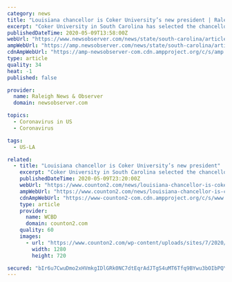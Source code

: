 ```yaml
---
category: news
title: "Louisiana chancellor is Coker University’s new president | Raleigh News & Observer"
excerpt: "Coker University in South Carolina has selected the chancellor of a Louisiana community college as its new president."
publishedDateTime: 2020-05-09T13:58:00Z
webUrl: "https://www.newsobserver.com/news/state/south-carolina/article242620166.html"
ampWebUrl: "https://amp.newsobserver.com/news/state/south-carolina/article242620166.html"
cdnAmpWebUrl: "https://amp-newsobserver-com.cdn.ampproject.org/c/s/amp.newsobserver.com/news/state/south-carolina/article242620166.html"
type: article
quality: 34
heat: -1
published: false

provider:
  name: Raleigh News & Observer
  domain: newsobserver.com

topics:
  - Coronavirus in US
  - Coronavirus

tags:
  - US-LA

related:
  - title: "Louisiana chancellor is Coker University’s new president"
    excerpt: "Coker University in South Carolina selected the chancellor of a Louisiana community college as its new president. Natalie Harder will begin leading the university in"
    publishedDateTime: 2020-05-09T23:20:00Z
    webUrl: "https://www.counton2.com/news/louisiana-chancellor-is-coker-universitys-new-president/"
    ampWebUrl: "https://www.counton2.com/news/louisiana-chancellor-is-coker-universitys-new-president/amp/"
    cdnAmpWebUrl: "https://www-counton2-com.cdn.ampproject.org/c/s/www.counton2.com/news/louisiana-chancellor-is-coker-universitys-new-president/amp/"
    type: article
    provider:
      name: WCBD
      domain: counton2.com
    quality: 60
    images:
      - url: "https://www.counton2.com/wp-content/uploads/sites/7/2020/05/coker-pres-final.jpg?w=977&h=544&crop=1&resize=1280,720"
        width: 1280
        height: 720

secured: "bIr6u7CwuDmo2xHVmkgIDlGRk0NC7dtEqrAdJTgS4uMT6Tfq9BYwu3bOIbPQYpRcwGbBYylDM3HtMYTm892JN9j6D72QbpczqiChuSck2ET1IU/9d9fR5TDW9VR6zKtbV66GNtrG4s5r4AmiXUtYoklYlCSpfkvMa3EcnJYLnpu4+14D7BvkFehnqW+BG6WiU2exjAlVrghW2EbFzTkBkxQYpvH/bhH2ySt9HLDntIfV6tXJY45HD6MTyJsO+lli4x2hm9p47zWbNrE9MSTZYetetady1yb9jrZLUmt89wy+mpFZ5uP4K+6L/jdE4gBF;0ZXCXCxqYUAPnT0Pzq6WQA=="
---
```


